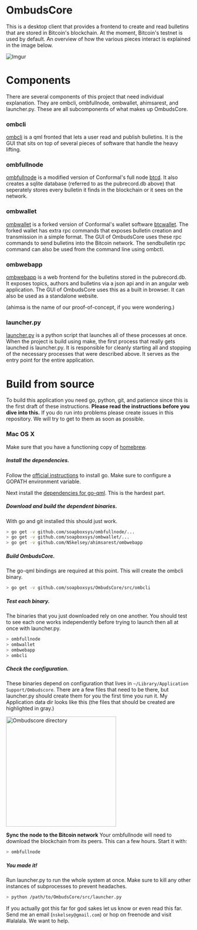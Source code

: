 # OmbudsCore
This is a desktop client that provides a frontend to create and read bulletins that are stored in Bitcoin's blockchain. 
At the moment, Bitcoin's testnet is used by default. An overview of how the various pieces interact is explained in the image below.

![Imgur](http://i.imgur.com/p9NIa7R.jpg)

Components
============
There are several components of this project that need individual explanation. They are ombcli, ombfullnode, ombwallet, ahimsarest, and launcher.py. 
These are all subcomponents of what makes up OmbudsCore.

### ombcli
[ombcli](https://github.com/soapboxsys/OmbudsCore/tree/master/src/ombcli)
is a qml fronted that lets a user read and publish bulletins. 
It is the GUI that sits on top of several pieces of software that handle the heavy lifting.

### ombfullnode
[ombfullnode](https://github.com/soapboxsys/ombfullnode) is a modified version of Conformal's full node [btcd](http://github.com/btcsuite/btcd). 
It also creates a sqlite database (referred to as the pubrecord.db above) that seperately stores every bulletin it finds in the blockchain or it sees on the network.

### ombwallet
[ombwallet](https://github.com/soapboxsys/ombwallet) is a forked version of Conformal's wallet software [btcwallet](http://github.com/btcsuite/btcwallet).
The forked wallet has extra rpc commands that exposes bulletin creation and transmission in a simple format. 
The GUI of OmbudsCore uses these rpc commands to send bulletins into the Bitcoin network.
The sendbulletin rpc command can also be used from the command line using ombctl.

### ombwebapp
[ombwebapp](http://github.com/NSkelsey/ahimsarest/tree/master/ombwebapp) 
is a web frontend for the bulletins stored in the pubrecord.db. 
It exposes topics, authors and bulletins via a json api and in an angular web application.
The GUI of OmbudsCore uses this as a built in browser.
It can also be used as a standalone website.

(ahimsa is the name of our proof-of-concept, if you were wondering.)

### launcher.py
[launcher.py](https://github.com/soapboxsys/OmbudsCore/blob/master/src/launcher.py) 
is a python script that launches all of these processes at once. 
When the project is build using make, the first process that really gets launched is launcher.py.
It is responsible for cleanly starting all and stopping of the necessary processes that were described above.
It serves as the entry point for the entire application.


Build from source
====================

To build this application you need go, python, git, and patience since this is the first draft of these instructions. **Please read the instructions before you dive into this.** If you do run into problems please create issues in this repository. We will try to get to them as soon as possible.

### Mac OS X

Make sure that you have a functioning copy of [homebrew](http://brew.sh/).

##### Install the dependencies. 

Follow the [official instructions](https://golang.org/doc/install) to install go. Make sure to configure a GOPATH environment variable.

Next install the [dependencies for go-qml](https://github.com/go-qml/qml#requirements-on-mac-os-x). 
This is the hardest part.

##### Download and build the dependent binaries.

With go and git installed this should just work.

```bash
> go get -v github.com/soapboxsys/ombfullnode/...
> go get -v github.com/soapboxsys/ombwallet/...
> go get -v github.com/NSkelsey/ahimsarest/ombwebapp
```

##### Build OmbudsCore.

The go-qml bindings are required at this point. This will create the ombcli binary.

```bash
> go get -v github.com/soapboxsys/OmbudsCore/src/ombcli
```

##### Test each binary.

The binaries that you just downloaded rely on one another. 
You should test to see each one works independently before trying to launch then all at once with launcher.py.

```bash
> ombfullnode
> ombwallet
> ombwebapp
> ombcli
```

##### Check the configuration.

These binaries depend on configuration that lives in `~/Library/Application Support/Ombudscore`. There are a few files that need to be there, but launcher.py should create them for you the first time you run it. My Application data dir looks like this (the files that should be created are highlighted in gray.)

<img src="http://i.imgur.com/T1k2wVN.png" alt="Ombudscore directory" width="300px">

**Sync the node to the Bitcoin network** Your ombfullnode will need to download the blockchain from its peers. This can a few hours. Start it with:

```bash
> ombfullnode
```

##### You made it!

Run launcher.py to run the whole system at once. Make sure to kill any other instances of subprocesses to prevent headaches.

```bash
> python /path/to/OmbudsCore/src/launcher.py
```

If you actually got this far for god sakes let us know or even read this far. Send me an email (`nskelsey@gmail.com`) or hop on freenode and visit #lalalala. We want to help.
